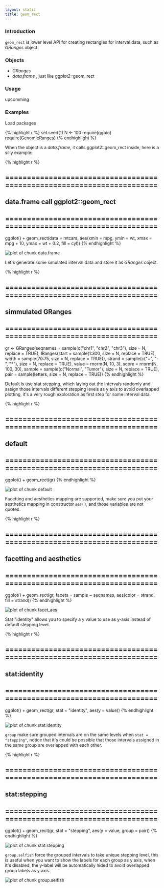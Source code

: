 ```yaml
---
layout: static
title: geom_rect
---
```





### Introduction
`geom_rect` is lower level API for creating rectangles for interval data,
such as *GRanges* object.

### Objects
  * *GRanges*
  * *data.frame* , just like ggplot2::geom_rect
  
### Usage
  upcomming
  
### Examples
Load packages


{% highlight r %}
set.seed(1)
N <- 100
require(ggbio)
require(GenomicRanges)
{% endhighlight %}




When the object is a *data.frame*, it calls ggplot2::geom_rect inside, here is a
silly example:


{% highlight r %}
## ======================================================================
## data.frame call ggplot2::geom_rect
## ======================================================================
ggplot() + geom_rect(data = mtcars, aes(xmin = mpg, ymin = wt, xmax = mpg + 
    10, ymax = wt + 0.2, fill = cyl))
{% endhighlight %}

![plot of chunk data.frame](http://tengfei.github.com/ggbio/geom/geom_rect-data.frame.png) 



Let's generate some simulated interval data and store it as *GRanges* object.


{% highlight r %}
## ======================================================================
## simmulated GRanges
## ======================================================================
gr <- GRanges(seqnames = sample(c("chr1", "chr2", "chr3"), size = N, 
    replace = TRUE), IRanges(start = sample(1:300, size = N, replace = TRUE), 
    width = sample(70:75, size = N, replace = TRUE)), strand = sample(c("+", 
    "-", "*"), size = N, replace = TRUE), value = rnorm(N, 10, 3), score = rnorm(N, 
    100, 30), sample = sample(c("Normal", "Tumor"), size = N, replace = TRUE), 
    pair = sample(letters, size = N, replace = TRUE))
{% endhighlight %}





Default is use stat stepping, which laying out the intervals randomly and assign
those intervals different stepping levels as y axis to avoid overlapped
plotting, it's a very rough exploration as first step for some interval data.



{% highlight r %}
## ======================================================================
## default
## ======================================================================
ggplot() + geom_rect(gr)
{% endhighlight %}

![plot of chunk default](http://tengfei.github.com/ggbio/geom/geom_rect-default.png) 


Facetting and aesthetics mapping are supported, make sure you put your
aesthetics mapping in constructor `aes()`, and those variables are not quoted.



{% highlight r %}
## ======================================================================
## facetting and aesthetics
## ======================================================================
ggplot() + geom_rect(gr, facets = sample ~ seqnames, aes(color = strand, 
    fill = strand))
{% endhighlight %}

![plot of chunk facet_aes](http://tengfei.github.com/ggbio/geom/geom_rect-facet_aes.png) 


Stat "identity" allows you to specify a y value to use as y-axis instead of
default stepping level.



{% highlight r %}
## ======================================================================
## stat:identity
## ======================================================================
ggplot() + geom_rect(gr, stat = "identity", aes(y = value))
{% endhighlight %}

![plot of chunk stat:identity](http://tengfei.github.com/ggbio/geom/geom_rect-stat:identity.png) 


`group` make sure grouped intervals are on the same levels when `stat =
"stepping"`,  notice that it's could be possible that those
intervals assigned in the same group are overlapped with each other.



{% highlight r %}
## ======================================================================
## stat:stepping
## ======================================================================
ggplot() + geom_rect(gr, stat = "stepping", aes(y = value, group = pair))
{% endhighlight %}

![plot of chunk stat:stepping](http://tengfei.github.com/ggbio/geom/geom_rect-stat:stepping.png) 


`group.selfish` force the grouped intervals to take unique stepping level,
  this is useful when you want to show the labels for each group as y axis, when
  it's disabled, the y-label will be automatically hided to avoid overlapped
  group labels as y axis.

![plot of chunk group.selfish](http://tengfei.github.com/ggbio/geom/geom_rect-group.selfish.png) 


